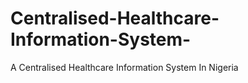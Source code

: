 # Centralised-Healthcare-Information-System-
A Centralised Healthcare Information System In Nigeria
